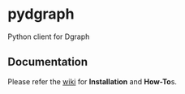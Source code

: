 # pydgraph
Python client for Dgraph

## Documentation
Please refer the [wiki](https://wiki.dgraph.io/Clients#Python) for **Installation** and **How-To**s.
